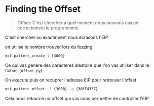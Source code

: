 # Finding the Offset

> Offset: C'est chercher a quel moment nous pouvons casser correctement le programmme

C'est chercher ou exactement nous ecrasons l'EIP

on utilise le nombre trouver lors du fuzzing

```sh
msf-pattern_create l {3000}
```

Ce qui vas genere des caracteres aleatoire que l'on vas utiliser dans le fichier (`offset.py`)

On execute puis on recuprer l'adresse EIP pour retrouver l'offset

```sh
msf-pattern_offset -l {3000} -q {386F4337}
```

Cela nous retourne un offset qui vas nous permettre de controller l'EIP